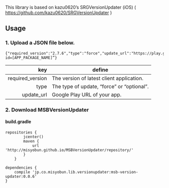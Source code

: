 This library is based on  kazu0620’s SRGVersionUpdater (iOS) ( https://github.com/kazu0620/SRGVersionUpdater )

## Usage

### 1. Upload a JSON file below.
```
{"required_version":"2.7.6","type":"force","update_url":"https://play.google.com/store/apps/details?id=[APP_PACKAGE_NAME]”}
```

| key | define |
| --: | --- | 
| required_version | The version of latest client application. | 
| type | The type of update, “force” or “optional”. |
| update_url | Google Play  URL of your app. |

### 2. Download MSBVersionUpdater

#### build.gradle

```
repositories {
        jcenter()
        maven {
            url 'http://misyobun.github.io/MSBVersionUpdater/repository/'
        }
    }
```

```
dependencies {
    compile 'jp.co.misyobun.lib.versionupdater:msb-version-updater:0.0.6'
}
```
